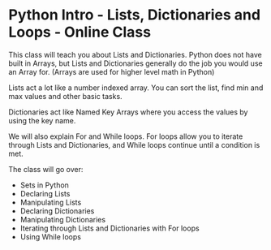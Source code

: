 # Python Intro - Lists, Dictionaries and Loops - Online Class

This class will teach you about Lists and Dictionaries. Python does not have built in Arrays, but Lists and Dictionaries generally do the job you would use an Array for. (Arrays are used for higher level math in Python)

Lists act a lot like a number indexed array. You can sort the list, find min and max values and other basic tasks.

Dictionaries act like Named Key Arrays where you access the values by using the key name.

We will also explain For and While loops. For loops allow you to iterate through Lists and Dictionaries, and While loops continue until a condition is met.

The class will go over:
- Sets in Python
- Declaring Lists
- Manipulating Lists
- Declaring Dictionaries
- Manipulating Dictionaries
- Iterating through Lists and Dictionaries with For loops
- Using While loops

